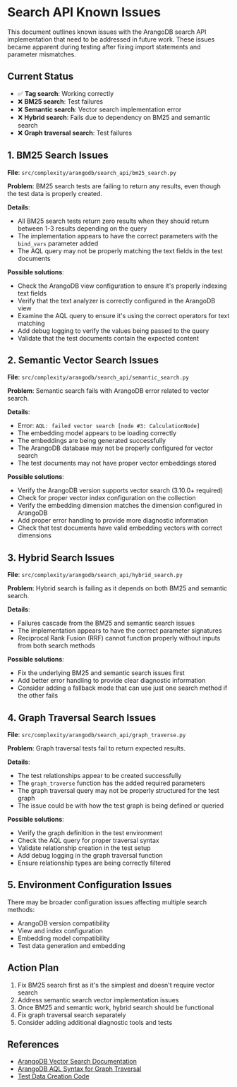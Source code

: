 # Search API Known Issues

This document outlines known issues with the ArangoDB search API implementation that need to be addressed in future work. These issues became apparent during testing after fixing import statements and parameter mismatches.

## Current Status

- ✅ **Tag search**: Working correctly
- ❌ **BM25 search**: Test failures
- ❌ **Semantic search**: Vector search implementation error
- ❌ **Hybrid search**: Fails due to dependency on BM25 and semantic search
- ❌ **Graph traversal search**: Test failures

## 1. BM25 Search Issues

**File**: `src/complexity/arangodb/search_api/bm25_search.py`

**Problem**: BM25 search tests are failing to return any results, even though the test data is properly created.

**Details**:
- All BM25 search tests return zero results when they should return between 1-3 results depending on the query
- The implementation appears to have the correct parameters with the `bind_vars` parameter added
- The AQL query may not be properly matching the text fields in the test documents

**Possible solutions**:
- Check the ArangoDB view configuration to ensure it's properly indexing text fields
- Verify that the text analyzer is correctly configured in the ArangoDB view
- Examine the AQL query to ensure it's using the correct operators for text matching
- Add debug logging to verify the values being passed to the query
- Validate that the test documents contain the expected content

## 2. Semantic Vector Search Issues

**File**: `src/complexity/arangodb/search_api/semantic_search.py`

**Problem**: Semantic search fails with ArangoDB error related to vector search.

**Details**:
- Error: `AQL: failed vector search [node #3: CalculationNode]`
- The embedding model appears to be loading correctly
- The embeddings are being generated successfully 
- The ArangoDB database may not be properly configured for vector search
- The test documents may not have proper vector embeddings stored

**Possible solutions**:
- Verify the ArangoDB version supports vector search (3.10.0+ required)
- Check for proper vector index configuration on the collection
- Verify the embedding dimension matches the dimension configured in ArangoDB
- Add proper error handling to provide more diagnostic information
- Check that test documents have valid embedding vectors with correct dimensions

## 3. Hybrid Search Issues

**File**: `src/complexity/arangodb/search_api/hybrid_search.py`

**Problem**: Hybrid search is failing as it depends on both BM25 and semantic search.

**Details**:
- Failures cascade from the BM25 and semantic search issues
- The implementation appears to have the correct parameter signatures
- Reciprocal Rank Fusion (RRF) cannot function properly without inputs from both search methods

**Possible solutions**:
- Fix the underlying BM25 and semantic search issues first
- Add better error handling to provide clear diagnostic information
- Consider adding a fallback mode that can use just one search method if the other fails

## 4. Graph Traversal Search Issues

**File**: `src/complexity/arangodb/search_api/graph_traverse.py`

**Problem**: Graph traversal tests fail to return expected results.

**Details**:
- The test relationships appear to be created successfully
- The `graph_traverse` function has the added required parameters
- The graph traversal query may not be properly structured for the test graph
- The issue could be with how the test graph is being defined or queried

**Possible solutions**:
- Verify the graph definition in the test environment
- Check the AQL query for proper traversal syntax
- Validate relationship creation in the test setup
- Add debug logging in the graph traversal function
- Ensure relationship types are being correctly filtered

## 5. Environment Configuration Issues

There may be broader configuration issues affecting multiple search methods:

- ArangoDB version compatibility
- View and index configuration
- Embedding model compatibility
- Test data generation and embedding

## Action Plan

1. Fix BM25 search first as it's the simplest and doesn't require vector search
2. Address semantic search vector implementation issues
3. Once BM25 and semantic work, hybrid search should be functional
4. Fix graph traversal search separately
5. Consider adding additional diagnostic tools and tests

## References

- [ArangoDB Vector Search Documentation](https://www.arangodb.com/docs/stable/arangosearch-vectors.html)
- [ArangoDB AQL Syntax for Graph Traversal](https://www.arangodb.com/docs/stable/aql/graphs-traversals.html)
- [Test Data Creation Code](https://github.com/user/repo/tests/arangodb/test_modules/test_fixtures.py)